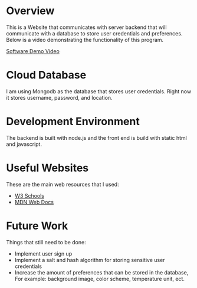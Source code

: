 # Overview

This is a Website that communicates with server backend that will communicate with a database to store user credentials and preferences. Below is a video demonstrating the functionality of this program.

[Software Demo Video](http://youtube.link.goes.here)

# Cloud Database

I am using Mongodb as the database that stores user credentials. Right now it stores username, password, and location.

# Development Environment

The backend is built with node.js and the front end is build with static html and javascript.

# Useful Websites

These are the main web resources that I used:

- [W3 Schools](https://www.w3schools.com/nodejs/nodejs_mongodb.asp)
- [MDN Web Docs](https://developer.mozilla.org/en-US/docs/Learn/Server-side/Express_Nodejs/Introduction)

# Future Work

Things that still need to be done:

- Implement user sign up
- Implement a salt and hash algorithm for storing sensitive user credentials
- Increase the amount of preferences that can be stored in the database, For example: background image, color scheme, temperature unit, ect.